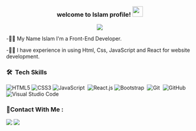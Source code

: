 
<h3 align="center">
    welcome to Islam profile!

  
  <img src="https://media.giphy.com/media/hvRJCLFzcasrR4ia7z/giphy.gif" width="28">
  
</h3>
<p align="center">
  <a href="https://github.com/DenverCoder1/readme-typing-svg"><img src="https://readme-typing-svg.herokuapp.com/?lines=Front%20end%20developer&font=Fira%20Code&center=true&width=440&height=45&color=#6f24bf&vCenter=true&size=22"></a>
</p> 

<div
  align="start">
-🧑‍💻 My Name Islam I'm a Front-End Developer.

-🧑‍💻 I have experience in using Html, Css, JavaScript and React for  website development.

</div>



### 🛠 &nbsp;Tech Skills

![HTML5](https://img.shields.io/badge/-HTML5-%23E44D27?style=flat-square&logo=html5&logoColor=ffffff)
![CSS3](https://img.shields.io/badge/-CSS3-%231572B6?style=flat-square&logo=css3)
![JavaScript](https://img.shields.io/badge/-JavaScript-05122A?style=flat&logo=javascript)&nbsp;
![React.js](https://img.shields.io/badge/-React-05122A?style=flat&logo=react)
![Bootstrap](https://img.shields.io/badge/-Bootstrap-05122A?style=flat&logo=bootstrap&logoColor=563D7C)&nbsp;
![Git](https://img.shields.io/badge/-Git-05122A?style=flat&logo=git)&nbsp;
![GitHub](https://img.shields.io/badge/-GitHub-181717?style=flat-square&logo=github)
![Visual Studio Code](https://img.shields.io/badge/-Visual%20Studio%20Code-05122A?style=flat&logo=visual-studio-code&logoColor=007ACC)&nbsp;


 ### 🔗Contact With Me :

<a href="https://www.linkedin.com/in/islam-atwa-79b37524a/" target="_blank"><img src="https://img.shields.io/badge/-Islam Atwa-0077B5?style=for-the-badge&logo=Linkedin&logoColor=white"/></a>
<a href="https://mail.google.com/mail/u/0/#inbox" target="_blank"><img src="https://img.shields.io/badge/-Gmail-0077B5?style=for-the-badge&logo=Gmail&logoColor=Red"/></a>


